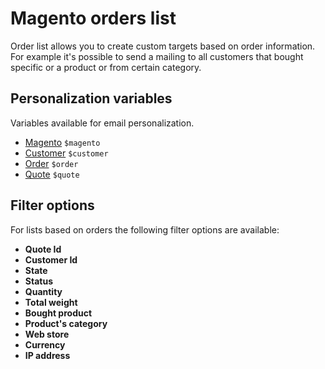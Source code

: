 # Magento orders list

Order list allows you to create custom targets based on order information. 
For example it's possible to send a mailing to all customers that bought specific 
or a product or from certain category.

## Personalization variables

Variables available for email personalization.

- [Magento](copernica-docs:MarketingSuite/magento-integration/object/magento) `$magento` 
- [Customer](copernica-docs:MarketingSuite/magento-integration/object/customer) `$customer`
- [Order](copernica-docs:MarketingSuite/magento-integration/object/order) `$order`
- [Quote](copernica-docs:MarketingSuite/magento-integration/object/customer) `$quote`

## Filter options

For lists based on orders the following filter options are available:

* **Quote Id**
* **Customer Id**
* **State**
* **Status**
* **Quantity**
* **Total weight**
* **Bought product**
* **Product's category**
* **Web store**
* **Currency**
* **IP address**
